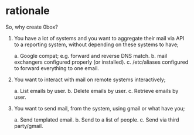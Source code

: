 # rationale #

So, why create 0box?

1. You have a lot of systems and you want to aggregate their mail via API to
   a reporting system, without depending on these systems to have;

   a. Google compat; e.g. forward and reverse DNS match.
   b. mail exchangers configured properly (or installed).
   c. /etc/aliases configured to forward everything to one email.

2. You want to interact with mail on remote systems interactively;

   a. List emails by user.
   b. Delete emails by user.
   c. Retrieve emails by user.

3. You want to send mail, from the system, using gmail or what have you;

   a. Send templated email.
   b. Send to a list of people.
   c. Send via third party/gmail.

